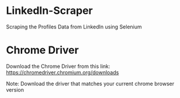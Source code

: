 # LinkedIn-Scraper
Scraping the Profiles Data from LinkedIn using Selenium

# Chrome Driver
Download the Chrome Driver from this link:
https://chromedriver.chromium.org/downloads

Note: Download the driver that matches your current chrome browser version

